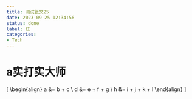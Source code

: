 ```yaml
---
title: 测试张文25
date: 2023-09-25 12:34:56
status: done
label: 红
categories: 
- Tech
---
```


# a实打实大师

\[
\begin{align}
a &= b + c \\
d &= e + f + g \\
h &= i + j + k + l
\end{align}
\]